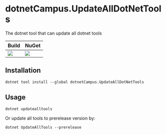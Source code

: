 # dotnetCampus.UpdateAllDotNetTools

The dotnet tool that can update all dotnet tools

| Build | NuGet |
| -- | -- |
|![](https://github.com/dotnet-campus/dotnetCampus.UpdateAllDotNetTools/workflows/.NET%20Core/badge.svg)|[![](https://img.shields.io/nuget/v/dotnetCampus.UpdateAllDotNetTools.svg)](https://www.nuget.org/packages/dotnetCampus.UpdateAllDotNetTools)|

## Installation

```
dotnet tool install --global dotnetCampus.UpdateAllDotNetTools 
```

## Usage

```
dotnet updatealltools
```

Or update all tools to prerelease version by:

```
dotnet UpdateAllTools --prerelease
```
